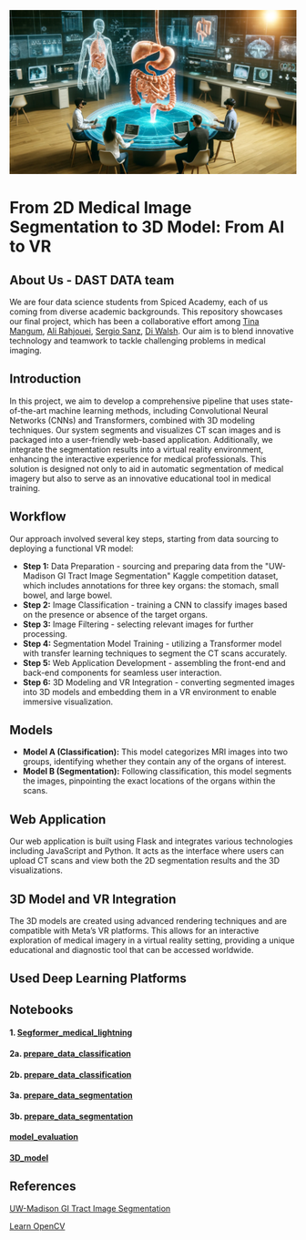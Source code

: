 ![Project Image](images/README.webp)
# From 2D Medical Image Segmentation to 3D Model: From AI to VR

## About Us - DAST DATA team
We are four data science students from Spiced Academy, each of us coming from diverse academic backgrounds. This repository showcases our final project, which has been a collaborative effort among [Tina Mangum](https://github.com/tinamangum), [Ali Rahjouei](https://github.com/arahjou), [Sergio Sanz](https://github.com/sergio-sanz-rodriguez), [Di Walsh](https://github.com/diwalsh). Our aim is to blend innovative technology and teamwork to tackle challenging problems in medical imaging.

## Introduction
In this project, we aim to develop a comprehensive pipeline that uses state-of-the-art machine learning methods, including Convolutional Neural Networks (CNNs) and Transformers, combined with 3D modeling techniques. Our system segments and visualizes CT scan images and is packaged into a user-friendly web-based application. Additionally, we integrate the segmentation results into a virtual reality environment, enhancing the interactive experience for medical professionals. This solution is designed not only to aid in automatic segmentation of medical imagery but also to serve as an innovative educational tool in medical training.

## Workflow
Our approach involved several key steps, starting from data sourcing to deploying a functional VR model:

- **Step 1:** Data Preparation - sourcing and preparing data from the "UW-Madison GI Tract Image Segmentation" Kaggle competition dataset, which includes annotations for three key organs: the stomach, small bowel, and large bowel.
- **Step 2:** Image Classification - training a CNN to classify images based on the presence or absence of the target organs.
- **Step 3:** Image Filtering - selecting relevant images for further processing.
- **Step 4:** Segmentation Model Training - utilizing a Transformer model with transfer learning techniques to segment the CT scans accurately.
- **Step 5:** Web Application Development - assembling the front-end and back-end components for seamless user interaction.
- **Step 6:** 3D Modeling and VR Integration - converting segmented images into 3D models and embedding them in a VR environment to enable immersive visualization.

## Models
- **Model A (Classification):** This model categorizes MRI images into two groups, identifying whether they contain any of the organs of interest.
- **Model B (Segmentation):** Following classification, this model segments the images, pinpointing the exact locations of the organs within the scans.

## Web Application
Our web application is built using Flask and integrates various technologies including JavaScript and Python. It acts as the interface where users can upload CT scans and view both the 2D segmentation results and the 3D visualizations.

## 3D Model and VR Integration
The 3D models are created using advanced rendering techniques and are compatible with Meta’s VR platforms. This allows for an interactive exploration of medical imagery in a virtual reality setting, providing a unique educational and diagnostic tool that can be accessed worldwide.

## Used Deep Learning Platforms

## Notebooks

#### 1. [Segformer_medical_lightning](notebooks/Segformer_medical_lightning.ipynb)
#### 2a. [prepare_data_classification](notebooks/prepare_data_classification.ipynb)
#### 2b. [prepare_data_classification](notebooks/prepare_data_classification.py)
#### 3a. [prepare_data_segmentation](notebooks/prepare_data_segmentation.ipynb)
#### 3b. [prepare_data_segmentation](notebooks/prepare_data_segmentation.py)

#### [model_evaluation](notebooks/model_evaluation.ipynb)
#### [3D_model](notebooks/3D_model.ipynb)



## References

[UW-Madison GI Tract Image Segmentation](https://www.kaggle.com/competitions/uw-madison-gi-tract-image-segmentation/)  

[Learn OpenCV](https://learnopencv.com/medical-image-segmentation/)  
